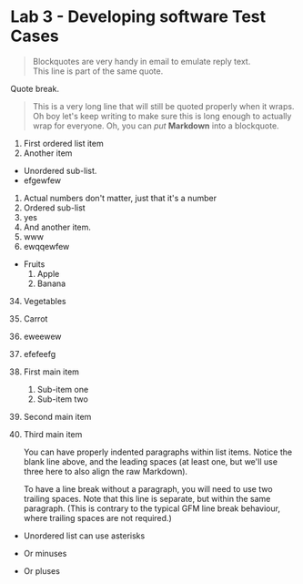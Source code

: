 # Lab 3 - Developing software Test Cases 
> Blockquotes are very handy in email to emulate reply text.  
This line is part of the same quote.

Quote break.

> This is a very long line that will still be quoted properly when it wraps. Oh boy let's keep writing to make sure this is long enough to actually wrap for everyone. Oh, you can *put* **Markdown** into a blockquote. 

1. First ordered list item
2. Another item 
  - Unordered sub-list.
  - efgewfew
1. Actual numbers don't matter, just that it's a number
  1. Ordered sub-list
  2. yes
4. And another item.
  4. www
  4. ewqqewfew
- Fruits
  1. Apple
  2. Banana
34. Vegetables
  1. Carrot
  2. eweewew
  3. efefeefg
1. First main item
   1. Sub-item one
   2. Sub-item two
2. Second main item
3. Third main item
  

    You can have properly indented paragraphs within list items. Notice the blank line above, and the leading spaces (at least one, but we'll use three here to also align the raw Markdown).

    To have a line break without  a paragraph, you will need to use two trailing spaces. 
    Note that this line is separate, but within the same paragraph. 
    (This is contrary to the typical GFM line break behaviour, where trailing spaces are not required.)

* Unordered list can use asterisks
- Or minuses
+ Or pluses